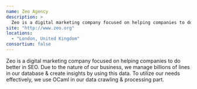 ```yaml
---
name: Zeo Agency
description: > 
  Zeo is a digital marketing company focused on helping companies to do better in SEO.
site: "http://www.zeo.org"
locations: 
  - "London, United Kingdom"
consortium: false
---
```


Zeo is a digital marketing company focused on helping companies to do better in SEO. Due to the nature of our business, we manage billions of lines in our database & create insights by using this data. To utilize our needs effectively, we use OCaml in our data crawling & processing part.
